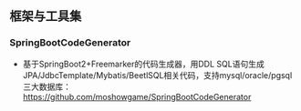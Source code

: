 ## 框架与工具集

### SpringBootCodeGenerator
* 基于SpringBoot2+Freemarker的代码生成器，用DDL SQL语句生成JPA/JdbcTemplate/Mybatis/BeetlSQL相关代码，支持mysql/oracle/pgsql三大数据库：https://github.com/moshowgame/SpringBootCodeGenerator

